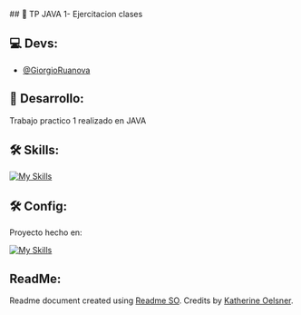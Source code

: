 ﻿﻿## 📃 TP JAVA 1- Ejercitacion clases

## 💻 Devs:
- [@GiorgioRuanova](https://github.com/gioruanova)

## 🚀 Desarrollo:
Trabajo practico 1 realizado en JAVA

## 🛠 Skills:
[![My Skills](https://skillicons.dev/icons?i=java)](https://skillicons.dev)

## 🛠 Config:
Proyecto hecho en:

[![My Skills](https://skillicons.dev/icons?i=eclipse)](https://skillicons.dev)


## ReadMe:
Readme document created using [Readme SO](https://readme.so/es). Credits by [Katherine Oelsner](https://github.com/octokatherine).
